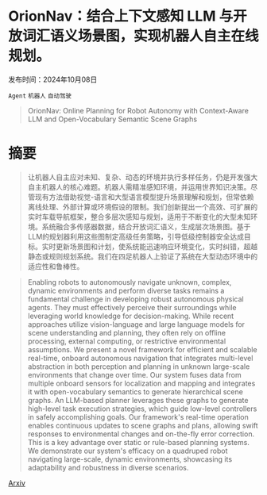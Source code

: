 # OrionNav：结合上下文感知 LLM 与开放词汇语义场景图，实现机器人自主在线规划。

发布时间：2024年10月08日

`Agent` `机器人` `自动驾驶`

> OrionNav: Online Planning for Robot Autonomy with Context-Aware LLM and Open-Vocabulary Semantic Scene Graphs

# 摘要

> 让机器人自主应对未知、复杂、动态的环境并执行多样任务，仍是开发强大自主机器人的核心难题。机器人需精准感知环境，并运用世界知识决策。尽管现有方法借助视觉-语言和大型语言模型提升场景理解和规划，但常依赖离线处理、外部计算或环境假设的限制。我们创新提出一个高效、可扩展的实时车载导航框架，整合多层次感知与规划，适用于不断变化的大型未知环境。系统融合多传感器数据，结合开放词汇语义，生成层次场景图。基于LLM的规划器利用这些图制定高级任务策略，引导低级控制器安全达成目标。实时更新场景图和计划，使系统能迅速响应环境变化，实时纠错，超越静态或规则规划系统。我们在四足机器人上验证了系统在大型动态环境中的适应性和鲁棒性。

> Enabling robots to autonomously navigate unknown, complex, dynamic environments and perform diverse tasks remains a fundamental challenge in developing robust autonomous physical agents. They must effectively perceive their surroundings while leveraging world knowledge for decision-making. While recent approaches utilize vision-language and large language models for scene understanding and planning, they often rely on offline processing, external computing, or restrictive environmental assumptions. We present a novel framework for efficient and scalable real-time, onboard autonomous navigation that integrates multi-level abstraction in both perception and planning in unknown large-scale environments that change over time. Our system fuses data from multiple onboard sensors for localization and mapping and integrates it with open-vocabulary semantics to generate hierarchical scene graphs. An LLM-based planner leverages these graphs to generate high-level task execution strategies, which guide low-level controllers in safely accomplishing goals. Our framework's real-time operation enables continuous updates to scene graphs and plans, allowing swift responses to environmental changes and on-the-fly error correction. This is a key advantage over static or rule-based planning systems. We demonstrate our system's efficacy on a quadruped robot navigating large-scale, dynamic environments, showcasing its adaptability and robustness in diverse scenarios.

[Arxiv](https://arxiv.org/abs/2410.06239)